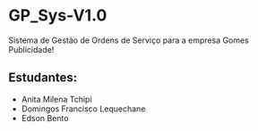 # GP_Sys-V1.0
Sistema de Gestão de Ordens de Serviço para a empresa Gomes Publicidade!



##	Estudantes:

- Anita Milena Tchipi
- Domingos Francisco Lequechane
- Edson Bento
